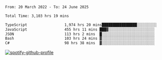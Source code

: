 <!--START_SECTION:waka-->

```txt
From: 20 March 2022 - To: 24 June 2025

Total Time: 3,103 hrs 19 mins

TypeScript                 1,974 hrs 20 mins████████████████░░░░░░░░░   63.62 %
JavaScript                 455 hrs 11 mins ███▓░░░░░░░░░░░░░░░░░░░░░   14.67 %
JSON                       113 hrs 2 mins  █░░░░░░░░░░░░░░░░░░░░░░░░   03.64 %
Bash                       103 hrs 24 mins ▓░░░░░░░░░░░░░░░░░░░░░░░░   03.33 %
C#                         98 hrs 38 mins  ▓░░░░░░░░░░░░░░░░░░░░░░░░   03.18 %
```

<!--END_SECTION:waka-->
[![spotify-github-profile](https://spotify-github-profile.vercel.app/api/view?uid=c00zprrvy9xiloa9qnco3hmng&cover_image=true&theme=novatorem&show_offline=false&background_color=121212&bar_color=53b14f&bar_color_cover=false)](https://spotify-github-profile.vercel.app/api/view?uid=c00zprrvy9xiloa9qnco3hmng&redirect=true)



